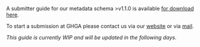 A submitter guide for our metadata schema >v1.1.0 is available [for download here](https://github.com/ghga-de/docs/blob/main/user_docs/Submitter_guide/Metadata_Submission_Guide_MASTER%20v.1.1.1.pdf).

To start a submission at GHGA please contact us via our [website](https://www.ghga.de/about-us/contact) or via [mail](mailto:helpdesk@ghga.de).

*This guide is currently WIP and will be updated in the following days.*
